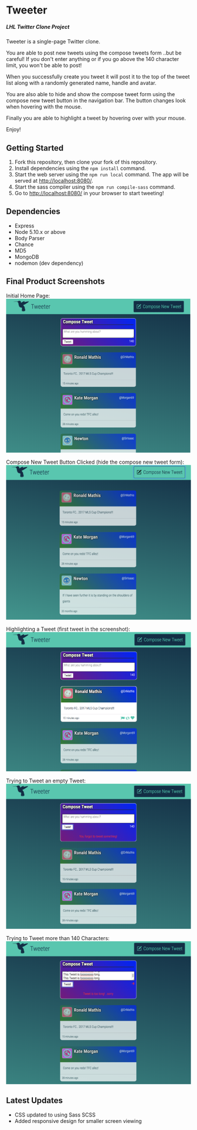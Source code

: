 # Tweeter

##### LHL Twitter Clone Project

Tweeter is a single-page Twitter clone.

You are able to post new tweets using the compose tweets form ..but be careful! If you don't enter anything or if you go above the 140 character limit, you won't be able to post!

When you successfully create you tweet it will post it to the top of the tweet list along with a randomly generated name, handle and avatar.

You are also able to hide and show the compose tweet form using the compose new tweet button in the navigation bar. The button changes look when hovering with the mouse.

Finally you are able to highlight a tweet by hovering over with your mouse.

Enjoy!

## Getting Started

1. Fork this repository, then clone your fork of this repository.
2. Install dependencies using the `npm install` command.
3. Start the web server using the `npm run local` command. The app will be served at <http://localhost:8080/>.
4. Start the sass compiler using the `npm run compile-sass` command.
4. Go to <http://localhost:8080/> in your browser to start tweeting!

## Dependencies

- Express
- Node 5.10.x or above
- Body Parser
- Chance
- MD5
- MongoDB
- nodemon (dev dependency)

## Final Product Screenshots
Initial Home Page:
!["Screenshot of Main Page"](https://github.com/bryanlampert/tweeter/blob/master/docs/main-page.png)

Compose New Tweet Button Clicked (hide the compose new tweet form):
!["Screenshot of Compose Clicked"](https://github.com/bryanlampert/tweeter/blob/master/docs/compose-button-clicked-and-highlighted.png)

Highlighting a Tweet (first tweet in the screenshot):
!["Screenshot of Tweet Highlight"](https://github.com/bryanlampert/tweeter/blob/master/docs/Tweet-highlighted.png)

Trying to Tweet an empty Tweet:
!["Screenshot of Trying to Tweet Empty Tweet"](https://github.com/bryanlampert/tweeter/blob/master/docs/empty-tweet.png)

Trying to Tweet more than 140 Characters:
!["Screenshot of Tweet too long"](https://github.com/bryanlampert/tweeter/blob/master/docs/tweet-too-long.png)

## Latest Updates
- CSS updated to using Sass SCSS
- Added responsive design for smaller screen viewing

